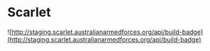 # Scarlet

![http://staging.scarlet.australianarmedforces.org/api/build-badge](http://staging.scarlet.australianarmedforces.org/api/build-badge)
